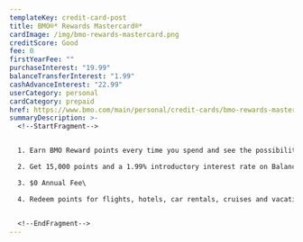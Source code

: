 ```yaml
---
templateKey: credit-card-post
title: BMO®* Rewards Mastercard®*
cardImage: /img/bmo-rewards-mastercard.png
creditScore: Good
fee: 0
firstYearFee: ""
purchaseInterest: "19.99"
balanceTransferInterest: "1.99"
cashAdvanceInterest: "22.99"
userCategory: personal
cardCategory: prepaid
href: https://www.bmo.com/main/personal/credit-cards/bmo-rewards-mastercard/
summaryDescription: >-
  <!--StartFragment-->


  1. Earn BMO Reward points every time you spend and see the possibilities add up.\

  2. Get 15,000 points and a 1.99% introductory interest rate on Balance Transfers for 9 months with a 1% transfer fee\

  3. $0 Annual Fee\

  4. Redeem points for flights, hotels, car rentals, cruises and vacation packages – with no black-out periods


  <!--EndFragment-->
---
```

